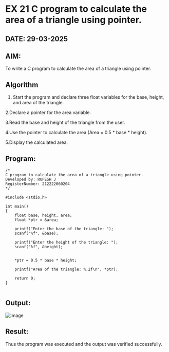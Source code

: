 # EX 21 C program to calculate the area of a triangle using pointer.
## DATE: 29-03-2025
## AIM:
To write a C program to calculate the area of a triangle using pointer.

## Algorithm
1. Start the program and declare three float variables for the base, height, and area of the triangle.

2.Declare a pointer for the area variable.

3.Read the base and height of the triangle from the user.

4.Use the pointer to calculate the area (Area = 0.5 * base * height).

5.Display the calculated area.  

## Program:
```
/*
C program to calculate the area of a triangle using pointer.
Developed by: RUPESH J
RegisterNumber: 212222060204
*/

#include <stdio.h>

int main()
{
    float base, height, area;
    float *ptr = &area;  

    printf("Enter the base of the triangle: ");
    scanf("%f", &base);

    printf("Enter the height of the triangle: ");
    scanf("%f", &height);

    
    *ptr = 0.5 * base * height;

    printf("Area of the triangle: %.2f\n", *ptr);

    return 0;
}


```

## Output:
![image](https://github.com/user-attachments/assets/25caf876-f3f4-4f45-b7ef-c1a82fc1b17f)



## Result:
Thus the program was executed and the output was verified successfully.
  
